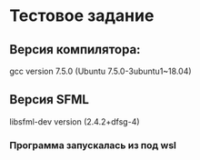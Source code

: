 # Тестовое задание

## Версия компилятора:
gcc version 7.5.0 (Ubuntu 7.5.0-3ubuntu1~18.04)

## Версия SFML
libsfml-dev version (2.4.2+dfsg-4)

### Программа запускалась из под wsl
